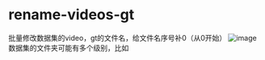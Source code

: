 # rename-videos-gt
批量修改数据集的video，gt的文件名，给文件名序号补0（从0开始）
![image](https://github.com/milkcat0904/rename-videos-gt/raw/master/pic/goal.png)
数据集的文件夹可能有多个级别，比如

